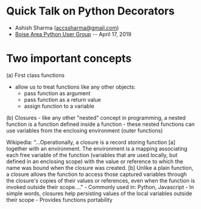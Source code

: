 # Quick Talk on Python Decorators

- Ashish Sharma (accssharma@gmail.com)
- [Boise Area Python User Group](https://www.meetup.com/boise-area-python-user-group/events/260155341/) -- April 17, 2019 

# Two important concepts

(a) First class functions
  - allow us to treat functions like any other objects:
    - pass function as argument
    - pass function as a return value
    - assign function to a variable

(b) Closures
    - like any other "nested" concept in programming, a nested function is a function defined inside a function 
    - these nested functions can use variables from the enclosing environment (outer functions)

Wikipedia: "...Operationally, a closure is a record storing function [a] together 
with an environment. The environment is a mapping associating each free variable 
of the function (variables that are used locally, but defined in an enclosing scope) 
with the value or reference to which the name was bound when the closure was created.
[b] Unlike a plain function, a closure allows the function to access those captured 
variables through the closure's copies of their values or references, even when 
the function is invoked outside their scope...."
    - Commonly used in: Python, Javascript
    - In simple words, closures help persisting values of the local 
      variables outside their scope
    - Provides functions portability


